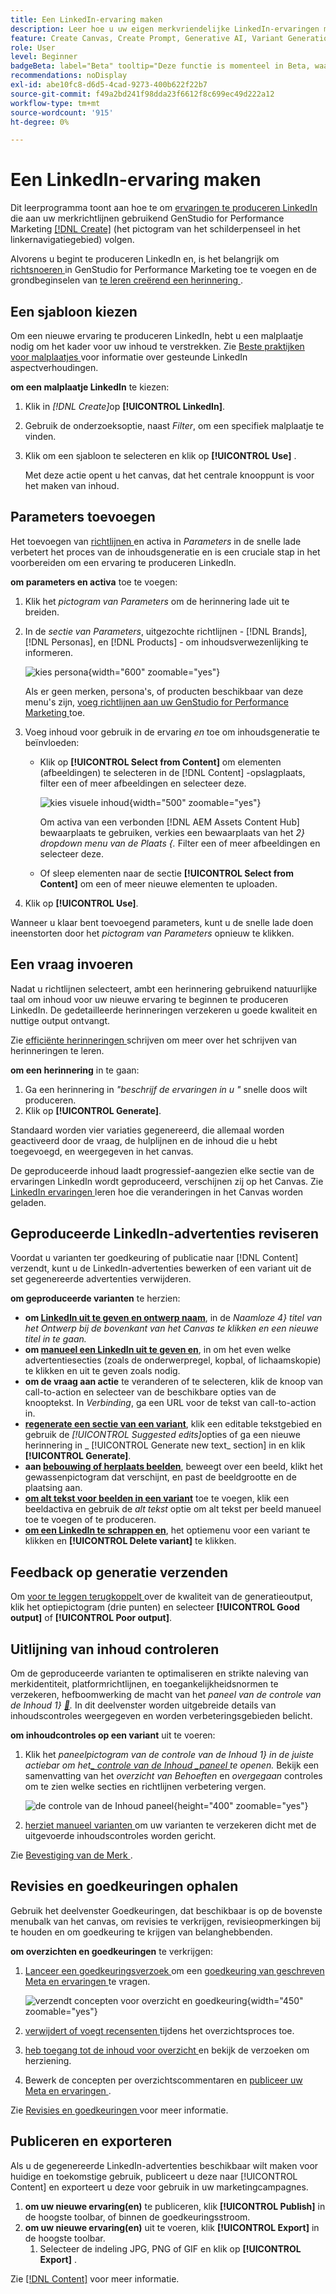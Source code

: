 ```yaml
---
title: Een LinkedIn-ervaring maken
description: Leer hoe u uw eigen merkvriendelijke LinkedIn-ervaringen met Adobe GenStudio for Performance Marketing kunt maken.
feature: Create Canvas, Create Prompt, Generative AI, Variant Generation, Content Generation
role: User
level: Beginner
badgeBeta: label="Beta" tooltip="Deze functie is momenteel in Beta, waardoor bepaalde functionaliteit mogelijk beperkt is of kan worden gewijzigd."
recommendations: noDisplay
exl-id: abe10fc8-d6d5-4cad-9273-400b622f22b7
source-git-commit: f49a2bd241f98dda23f6612f8c699ec49d222a12
workflow-type: tm+mt
source-wordcount: '915'
ht-degree: 0%

---
```


# Een LinkedIn-ervaring maken

Dit leerprogramma toont aan hoe te om [ ervaringen te produceren LinkedIn ](/help/user-guide/create/meta-experiences.md) die aan uw merkrichtlijnen gebruikend GenStudio for Performance Marketing [[!DNL Create]](/help/user-guide/create/overview.md) (het pictogram van het schilderpenseel in het linkernavigatiegebied) volgen.

Alvorens u begint te produceren LinkedIn en, is het belangrijk om [ richtsnoeren ](/help/user-guide/guidelines/add-guidelines.md) in GenStudio for Performance Marketing toe te voegen en de grondbeginselen van [ te leren creërend een herinnering ](/help/user-guide/effective-prompts.md).

## Een sjabloon kiezen

Om een nieuwe ervaring te produceren LinkedIn, hebt u een malplaatje nodig om het kader voor uw inhoud te verstrekken. Zie [ Beste praktijken voor malplaatjes ](/help/user-guide/content/best-practices-for-templates.md#follow-channel-specific-template-guidelines) voor informatie over gesteunde LinkedIn aspectverhoudingen.

**om een malplaatje LinkedIn** te kiezen:

1. Klik in _[!DNL Create]_&#x200B;op **[!UICONTROL LinkedIn]**.
1. Gebruik de onderzoeksoptie, naast _Filter_, om een specifiek malplaatje te vinden.
1. Klik om een sjabloon te selecteren en klik op **[!UICONTROL Use]** .

   Met deze actie opent u het canvas, dat het centrale knooppunt is voor het maken van inhoud.

## Parameters toevoegen

Het toevoegen van [ richtlijnen ](/help/user-guide/guidelines/overview.md) en activa in _Parameters_ in de snelle lade verbetert het proces van de inhoudsgeneratie en is een cruciale stap in het voorbereiden om een ervaring te produceren LinkedIn.

**om parameters en activa** toe te voegen:

1. Klik het _pictogram van Parameters_ om de herinnering lade uit te breiden.
1. In de _sectie van Parameters_, uitgezochte richtlijnen - [!DNL Brands], [!DNL Personas], en [!DNL Products] - om inhoudsverwezenlijking te informeren.

   ![ kies persona ](/help/assets/persona-select.png){width="600" zoomable="yes"}

   Als er geen merken, persona&#39;s, of producten beschikbaar van deze menu&#39;s zijn, [ voeg richtlijnen aan uw GenStudio for Performance Marketing ](/help/user-guide/guidelines/add-guidelines.md) toe.

1. Voeg inhoud voor gebruik in de ervaring *en* toe om inhoudsgeneratie te beïnvloeden:
   * Klik op **[!UICONTROL Select from Content]** om elementen (afbeeldingen) te selecteren in de [!DNL Content] -opslagplaats, filter een of meer afbeeldingen en selecteer deze.

     ![ kies visuele inhoud ](/help/assets/content-select-meta.png){width="500" zoomable="yes"}

     Om activa van een verbonden [!DNL AEM Assets Content Hub] bewaarplaats te gebruiken, verkies een bewaarplaats van het _2&rbrace; dropdown menu van de Plaats &lbrace;._ Filter een of meer afbeeldingen en selecteer deze.

   * Of sleep elementen naar de sectie **[!UICONTROL Select from Content]** om een of meer nieuwe elementen te uploaden.
1. Klik op **[!UICONTROL Use]**.

Wanneer u klaar bent toevoegend parameters, kunt u de snelle lade doen ineenstorten door het _pictogram van Parameters_ opnieuw te klikken.

## Een vraag invoeren

Nadat u richtlijnen selecteert, ambt een herinnering gebruikend natuurlijke taal om inhoud voor uw nieuwe ervaring te beginnen te produceren LinkedIn. De gedetailleerde herinneringen verzekeren u goede kwaliteit en nuttige output ontvangt.

Zie [ efficiënte herinneringen ](/help/user-guide/effective-prompts.md) schrijven om meer over het schrijven van herinneringen te leren.

**om een herinnering** in te gaan:

1. Ga een herinnering in _&quot;beschrijf de ervaringen in u &quot;_ snelle doos wilt produceren.
1. Klik op **[!UICONTROL Generate]**.

Standaard worden vier variaties gegenereerd, die allemaal worden geactiveerd door de vraag, de hulplijnen en de inhoud die u hebt toegevoegd, en weergegeven in het canvas.

De geproduceerde inhoud laadt progressief-aangezien elke sectie van de ervaringen LinkedIn wordt geproduceerd, verschijnen zij op het Canvas. Zie [ LinkedIn ervaringen ](/help/user-guide/create/linkedin-experiences.md#progressive-loading) leren hoe die veranderingen in het Canvas worden geladen.

## Geproduceerde LinkedIn-advertenties reviseren

Voordat u varianten ter goedkeuring of publicatie naar [!DNL Content] verzendt, kunt u de LinkedIn-advertenties bewerken of een variant uit de set gegenereerde advertenties verwijderen.

**om geproduceerde varianten** te herzien:

* **om [ LinkedIn uit te geven en ontwerp naam](/help/user-guide/create/manage-variants.md#change-draft-name)**, in de _Naamloze 4&rbrace; titel van het Ontwerp bij de bovenkant van het Canvas te klikken en een nieuwe titel in te gaan._
* **om [ manueel een LinkedIn uit te geven en](/help/user-guide/create/manage-variants.md#manually-edit-text)**, in om het even welke advertentiesecties (zoals de onderwerpregel, kopbal, of lichaamskopie) te klikken en uit te geven zoals nodig.
* **om de vraag aan actie** te veranderen of te selecteren, klik de knoop van call-to-action en selecteer van de beschikbare opties van de knooptekst. In _Verbinding_, ga een URL voor de tekst van call-to-action in.
* **[ regenerate een sectie van een variant](/help/user-guide/create/manage-variants.md#re-generate-sections)**, klik een editable tekstgebied en gebruik de _[!UICONTROL Suggested edits]_&#x200B;opties of ga een nieuwe herinnering in _ [!UICONTROL Generate new text_ section] in en klik **[!UICONTROL Generate]**.
* **aan [ bebouwing of herplaats beelden](/help/user-guide/create/manage-variants.md#crop-assets)**, beweegt over een beeld, klikt het gewassenpictogram dat verschijnt, en past de beeldgrootte en de plaatsing aan.
* **[ om alt tekst voor beelden in een variant](/help/user-guide/create/manage-variants.md#add-alt-text-for-images)** toe te voegen, klik een beeldactiva en gebruik de _alt tekst_ optie om alt tekst per beeld manueel toe te voegen of te produceren.
* **[ om een LinkedIn te schrappen en](/help/user-guide/create/manage-variants.md#delete-variant)**, het optiemenu voor een variant te klikken en **[!UICONTROL Delete variant]** te klikken.

## Feedback op generatie verzenden

Om [ voor te leggen terugkoppelt ](/help/user-guide/create/manage-variants.md#generation-feedback) over de kwaliteit van de generatieoutput, klik het optiepictogram (drie punten) en selecteer **[!UICONTROL Good output]** of **[!UICONTROL Poor output]**.

## Uitlijning van inhoud controleren

Om de geproduceerde varianten te optimaliseren en strikte naleving van merkidentiteit, platformrichtlijnen, en toegankelijkheidsnormen te verzekeren, hefboomwerking de macht van het _paneel van de controle van de Inhoud 1&rbrace; [&#128279;](/help/user-guide/guidelines/brand-validation.md#content-check-panel)._ In dit deelvenster worden uitgebreide details van inhoudscontroles weergegeven en worden verbeteringsgebieden belicht.

**om inhoudcontroles op een variant** uit te voeren:

1. Klik het _paneelpictogram van de controle van de Inhoud 1&rbrace; in de juiste actiebar om het[_ controle van de Inhoud _paneel ](/help/user-guide/guidelines/brand-validation.md#content-check-panel) te openen._ Bekijk een samenvatting van het *overzicht van Behoeften* en *overgegaan* controles om te zien welke secties en richtlijnen verbetering vergen.

   ![_de controle van de Inhoud_ paneel ](/help/assets/content-check-panel.png){height="400" zoomable="yes"}

1. [ herziet manueel varianten ](#revise-generated-variants) om uw varianten te verzekeren dicht met de uitgevoerde inhoudscontroles worden gericht.

Zie [ Bevestiging van de Merk ](/help/user-guide/guidelines/brand-validation.md).

## Revisies en goedkeuringen ophalen

Gebruik het deelvenster Goedkeuringen, dat beschikbaar is op de bovenste menubalk van het canvas, om revisies te verkrijgen, revisieopmerkingen bij te houden en om goedkeuring te krijgen van belanghebbenden.

**om overzichten en goedkeuringen** te verkrijgen:

1. [ Lanceer een goedkeuringsverzoek ](/help/user-guide/approvals/request-review.md) om een [ goedkeuring van geschreven Meta en ervaringen ](/help/user-guide/approvals/approve-content.md) te vragen.

   ![ verzendt concepten voor overzicht en goedkeuring ](/help/assets/send-approval-meta.png){width="450" zoomable="yes"}

1. [ verwijdert of voegt recensenten ](/help/user-guide/approvals/review-and-edit.md#manage-approvals) tijdens het overzichtsproces toe.
1. [ heb toegang tot de inhoud voor overzicht ](/help/user-guide/approvals/review-and-edit.md#access-content-for-review) en bekijk de verzoeken om herziening.
1. Bewerk de concepten per overzichtscommentaren en [ publiceer uw Meta en ervaringen ](#publish-and-export-experience).

Zie [ Revisies en goedkeuringen ](/help/user-guide/approvals/overview.md) voor meer informatie.

## Publiceren en exporteren

Als u de gegenereerde LinkedIn-advertenties beschikbaar wilt maken voor huidige en toekomstige gebruik, publiceert u deze naar [!UICONTROL Content] en exporteert u deze voor gebruik in uw marketingcampagnes.

1. **om uw nieuwe ervaring(en)** te publiceren, klik **[!UICONTROL Publish]** in de hoogste toolbar, of binnen de goedkeuringsstroom.
1. **om uw nieuwe ervaring(en)** uit te voeren, klik **[!UICONTROL Export]** in de hoogste toolbar.
   1. Selecteer de indeling JPG, PNG of GIF en klik op **[!UICONTROL Export]** .

Zie [[!DNL Content]](/help/user-guide/content/overview.md#search-and-find-approved-content) voor meer informatie.
